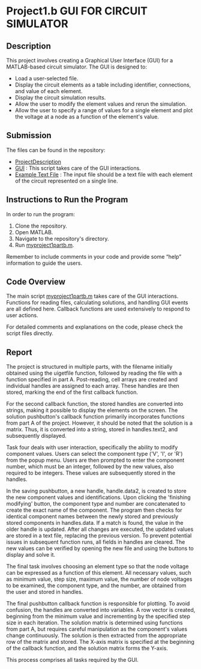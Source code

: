 # Project1.b GUI FOR CIRCUIT SIMULATOR

## Description

This project involves creating a Graphical User Interface (GUI) for a MATLAB-based circuit simulator. The GUI is designed to:

- Load a user-selected file.
- Display the circuit elements as a table including identifier, connections, and value of each element.
- Display the circuit simulation results.
- Allow the user to modify the element values and rerun the simulation.
- Allow the user to specify a range of values for a single element and plot the voltage at a node as a function of the element's value.

## Submission
The files can be found in the repository:
- [ProjectDescription](Project1b.pdf)
- [GUI](myproject1partb.m) : This script takes care of the GUI interactions.
- [Example Text File](example.txt) : The input file should be a text file with each element of the circuit represented on a single line.

## Instructions to Run the Program

In order to run the program:

1. Clone the repository.
2. Open MATLAB.
3. Navigate to the repository's directory.
4. Run [myproject1partb.m](myproject1partb.m).

Remember to include comments in your code and provide some “help” information to guide the users.

## Code Overview

The main script [myproject1partb.m](myproject1partb.m) takes care of the GUI interactions. Functions for reading files, calculating solutions, and handling GUI events are all defined here. Callback functions are used extensively to respond to user actions.

For detailed comments and explanations on the code, please check the script files directly.

## Report

The project is structured in multiple parts, with the filename initially obtained using the uigetfile function, followed by reading the file with a function specified in part A. Post-reading, cell arrays are created and individual handles are assigned to each array. These handles are then stored, marking the end of the first callback function.

For the second callback function, the stored handles are converted into strings, making it possible to display the elements on the screen. The solution pushbutton's callback function primarily incorporates functions from part A of the project. However, it should be noted that the solution is a matrix. Thus, it is converted into a string, stored in handles.text2, and subsequently displayed.

Task four deals with user interaction, specifically the ability to modify component values. Users can select the component type ('V', 'I', or 'R') from the popup menu. Users are then prompted to enter the component number, which must be an integer, followed by the new values, also required to be integers. These values are subsequently stored in the handles.

In the saving pushbutton, a new handle, handle.data2, is created to store the new component values and identifications. Upon clicking the 'finishing modifying' button, the component type and number are concatenated to create the exact name of the component. The program then checks for identical component names between the newly stored and previously stored components in handles.data. If a match is found, the value in the older handle is updated. After all changes are executed, the updated values are stored in a text file, replacing the previous version. To prevent potential issues in subsequent function runs, all fields in handles are cleared. The new values can be verified by opening the new file and using the buttons to display and solve it.

The final task involves choosing an element type so that the node voltage can be expressed as a function of this element. All necessary values, such as minimum value, step size, maximum value, the number of node voltages to be examined, the component type, and the number, are obtained from the user and stored in handles.

The final pushbutton callback function is responsible for plotting. To avoid confusion, the handles are converted into variables. A row vector is created, beginning from the minimum value and incrementing by the specified step size in each iteration. The solution matrix is determined using functions from part A, but requires careful manipulation as the component's values change continuously. The solution is then extracted from the appropriate row of the matrix and stored. The X-axis matrix is specified at the beginning of the callback function, and the solution matrix forms the Y-axis.

This process comprises all tasks required by the GUI.